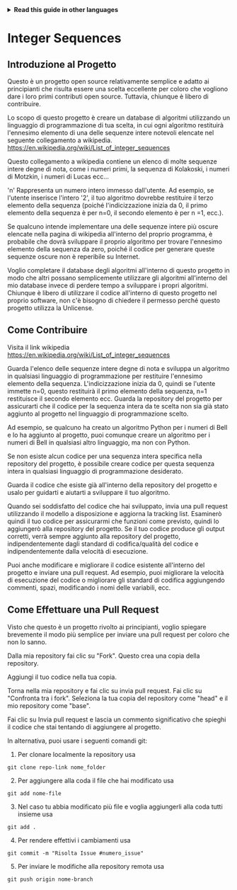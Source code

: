 
<!-- Do not translate this -->
<details>
<summary>
<strong> Read this guide in other languages </strong>
</summary>
    <ul>
	    <li><a href="https://github.com/Twiggecode/Integer-Sequences/blob/main/README%20Translations/README_AR.md"> Arabic </a></li>
		<li><a href="https://github.com/Twiggecode/Integer-Sequences/blob/main/README%20Translations/README_CN.md"> Chinese </a></li>
		<li><a href="https://github.com/Twiggecode/Integer-Sequences/blob/main/README.md"> English </a></li>
        <li><a href="https://github.com/Twiggecode/Integer-Sequences/blob/main/README%20Translations/README_FR.md"> French </a></li>
        <li><a href="https://github.com/Twiggecode/Integer-Sequences/blob/main/README%20Translations/README_DE.md"> German </a></li>
		<li><a href="https://github.com/Twiggecode/Integer-Sequences/blob/main/README%20Translations/README_HINDI.md"> Hindi </a></li>
        <li><a href="https://github.com/Twiggecode/Integer-Sequences/blob/main/README%20Translations/README_ID.md"> Indonesian </a></li>
        <li><a href="https://github.com/Twiggecode/Integer-Sequences/blob/main/README%20Translations/README_IT.md"> Italian </a></li>
        <li><a href="https://github.com/Twiggecode/Integer-Sequences/blob/main/README%20Translations/README_KR.md"> Korean </a></li>
        <li><a href="https://github.com/Twiggecode/Integer-Sequences/blob/main/README%20Translations/README_PT.md"> Portuguese </a></li>
        <li><a href="https://github.com/Twiggecode/Integer-Sequences/blob/main/README%20Translations/README_RO.md"> Romanian </a></li>
        <li><a href="https://github.com/Twiggecode/Integer-Sequences/blob/main/README%20Translations/README_RU.md"> Russian </a></li>
        <li><a href="https://github.com/Twiggecode/Integer-Sequences/blob/main/README%20Translations/README_ES.md"> Spanish </a></li>
        <li><a href="https://github.com/Twiggecode/Integer-Sequences/blob/main/README%20Translations/README_AF.md"> Afrikaans </a></li>
        <li><a href="https://github.com/Twiggecode/Integer-Sequences/blob/main/README%20Translations/README_EL.md"> Greek - Ελληνικά </a></li>
        <li><a href="https://github.com/Twiggecode/Integer-Sequences/blob/main/README%20Translations/README_JA.md"> Japanese - 日本語 </a></li>
        <li><a href="https://github.com/Twiggecode/Integer-Sequences/blob/main/README%20Translations/README_NL.md"> Dutch - Nederlands </a></li>
        <li><a href="https://github.com/Twiggecode/Integer-Sequences/blob/main/README%20Translations/README_SW.md"> Swahili - Kiswahili </a></li>
	</ul> 
</details>
<!-- Do not translate this -->

# Integer Sequences

## Introduzione al Progetto

Questo è un progetto open source relativamente semplice e adatto ai principianti che risulta essere una scelta eccellente per coloro che vogliono dare i loro primi contributi open source. Tuttavia, chiunque è libero di contribuire.

Lo scopo di questo progetto è creare un database di algoritmi utilizzando un linguaggio di programmazione di tua scelta, in cui ogni algoritmo restituirà l'ennesimo elemento di una delle sequenze intere notevoli elencate nel seguente collegamento a wikipedia. https://en.wikipedia.org/wiki/List_of_integer_sequences

Questo collegamento a wikipedia contiene un elenco di molte sequenze intere degne di nota, come i numeri primi, la sequenza di Kolakoski, i numeri di Motzkin, i numeri di Lucas ecc...

'n' Rappresenta un numero intero immesso dall'utente. Ad esempio, se l'utente inserisce l'intero '2', il tuo algoritmo dovrebbe restituire il terzo elemento della sequenza (poiché l'indicizzazione inizia da 0, il primo elemento della sequenza è per n=0, il secondo elemento è per n =1, ecc.).

Se qualcuno intende implementare una delle sequenze intere più oscure elencate nella pagina di wikipedia all'interno del proprio programma, è probabile che dovrà sviluppare il proprio algoritmo per trovare l'ennesimo elemento della sequenza da zero, poiché il codice per generare queste sequenze oscure non è reperibile su Internet.

Voglio completare il database degli algoritmi all'interno di questo progetto in modo che altri possano semplicemente utilizzare gli algoritmi all'interno del mio database invece di perdere tempo a sviluppare i propri algoritmi. Chiunque è libero di utilizzare il codice all'interno di questo progetto nel proprio software, non c'è bisogno di chiedere il permesso perché questo progetto utilizza la Unlicense.

## Come Contribuire

Visita il link wikipedia https://en.wikipedia.org/wiki/List_of_integer_sequences

Guarda l'elenco delle sequenze intere degne di nota e sviluppa un algoritmo in qualsiasi linguaggio di programmazione per restituire l'ennesimo elemento della sequenza. L'indicizzazione inizia da 0, quindi se l'utente immette n=0, questo restituirà il primo elemento della sequenza, n=1 restituisce il secondo elemento ecc. Guarda la repository del progetto per assicurarti che il codice per la sequenza intera da te scelta non sia già stato aggiunto al progetto nel linguaggio di programmazione scelto.

Ad esempio, se qualcuno ha creato un algoritmo Python per i numeri di Bell e lo ha aggiunto al progetto, puoi comunque creare un algoritmo per i numeri di Bell in qualsiasi altro linguaggio, ma non con Python.

Se non esiste alcun codice per una sequenza intera specifica nella repository del progetto, è possibile creare codice per questa sequenza intera in qualsiasi linguaggio di programmazione desiderato.

Guarda il codice che esiste già all'interno della repository del progetto e usalo per guidarti e aiutarti a sviluppare il tuo algoritmo.

Quando sei soddisfatto del codice che hai sviluppato, invia una pull request utilizzando il modello a disposizione e aggiorna la tracking list. Esaminerò quindi il tuo codice per assicurarmi che funzioni come previsto, quindi lo aggiungerò alla repository del progetto. Se il tuo codice produce gli output corretti, verrà sempre aggiunto alla repository del progetto, indipendentemente dagli standard di codifica/qualità del codice e indipendentemente dalla velocità di esecuzione.

Puoi anche modificare e migliorare il codice esistente all'interno del progetto e inviare una pull request. Ad esempio, puoi migliorare la velocità di esecuzione del codice o migliorare gli standard di codifica aggiungendo commenti, spazi, modificando i nomi delle variabili, ecc.


## Come Effettuare una Pull Request

Visto che questo è un progetto rivolto ai principianti, voglio spiegare brevemente il modo più semplice per inviare una pull request per coloro che non lo sanno.

Dalla mia repository fai clic su "Fork". Questo crea una copia della repository.

Aggiungi il tuo codice nella tua copia.

Torna nella mia repository e fai clic su invia pull request. Fai clic su "Confronta tra i fork". Seleziona la tua copia del repository come "head" e il mio repository come "base".

Fai clic su Invia pull request e lascia un commento significativo che spieghi il codice che stai tentando di aggiungere al progetto.


In alternativa, puoi usare i seguenti comandi git:

1. Per clonare localmente la repository usa

```git clone repo-link nome_folder ```

2. Per aggiungere alla coda il file che hai modificato usa

```git add nome-file```
   
3. Nel caso tu abbia modificato più file e voglia aggiungerli alla coda tutti insieme usa

```git add .``` 

4. Per rendere effettivi i cambiamenti usa

```git commit -m "Risolta Issue #numero_issue"```

5. Per inviare le modifiche alla repository remota usa

```git push origin nome-branch```


